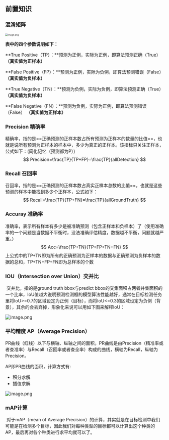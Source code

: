 ## 前置知识

### 混淆矩阵

<img src="https://s2.loli.net/2024/08/10/MgcNOK8pxLCJFIR.png" alt="image.png" style="zoom:50%;" />

**表中的四个参数说明如下：**

**True Positive（TP）：**预测为正例，实际为正例，即算法预测正确（True） **（真实值为正样本）**

**False Positive（FP）：**预测为正例，实际为负例，即算法预测错误（False） **（真实值为负样本）**

**True Negative（TN）：**预测为负例，实际为负例，即算法预测正确（True）	**（真实值为负样本）**

**False Negative（FN）：**预测为负例，实际为正例，即算法预测错误（False）	**（真实值为正样本）**

### Precision 精确率

​	精确率，指的是==正确预测的正样本数占所有预测为正样本的数量的比值==，也就是说所有预测为正样本的样本中，多少为真正的正样本。该指标只关注正样本，公式如下：(简化记忆（预测都为P）)
$$
Precision=\frac{TP}{TP+FP}=\frac{TP}{allDetection}
$$

### Recall 召回率

​	召回率，指的是==正确预测的正样本数占真实正样本总数的比值==，也就是这些预测的样本中能找到多少个正样本，公式如下：
$$
Recall=\frac{TP}{TP+FN}=\frac{TP}{allGroundTruth}
$$

### Accuray 准确率

​	准确率，表示所有样本有多少是被准确预测（包含正样本和负样本）了（使用准确率的一个问题是当数据不平衡时，没法准确评估精度，数据越不平衡，问题就越严重。）
$$
Acc=\frac{TP+TN}{TP+FP+TN+FN}
$$
​	上公式中的TP+TN即为所有的正确预测为正样本的数据与正确预测为负样本的数据的总和，TP+TN+FP+FN即为总样本的个数

### IOU（Intersection over Union）交并比

​	交并比，指的是ground truth bbox与predict bbox的交集面积占两者并集面积的一个比率，IoU值越大说明预测检测框的模型算法性能越好，通常在目标检测任务里将IoU>=0.7的区域设定为正例（目标），而将IoU<=0.3的区域设定为负例（背景），其余的会丢弃掉，形象化来说可以用如下图来解释IoU：

![image.png](https://s2.loli.net/2024/08/10/qNcUQSOWue7lMhb.png)

### **平均精度 AP（Average Precision）**

​	PR曲线（红线）以下与横轴、纵轴之间的面积。PR曲线是由Precision（精准率或者查准率）与Recall（召回率或者查全率）构成的曲线，横轴为Recall，纵轴为Precision。

AP即PR曲线的面积，计算方式有:

- 积分求解
- 插值求解

![image.png](https://s2.loli.net/2024/08/13/s23mwVEpYkUJQ8O.png)

### mAP计算

​	对于mAP（mean of Average Precision）的计算，其实就是在目标检测中我们可能是在检测多个目标，因此我们对每种类型的目标都可以计算出这个种类的AP，最后再对各个种类进行求平均就可以了。
